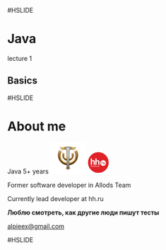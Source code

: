 #HSLIDE
# Java
lecture 1
## Basics

#HSLIDE
# About me
Java 5+ years 
<img src="lecture01/presentation/assets/img/sf.png" alt="sf" style="width: 80px;"/>
<img src="lecture01/presentation/assets/img/hh.png" alt="hh" style="width: 50px;"/>  

Former software developer in Allods Team

Currently lead developer at hh.ru

**Люблю смотреть, как другие люди пишут тесты**  

alpieex@gmail.com

#HSLIDE